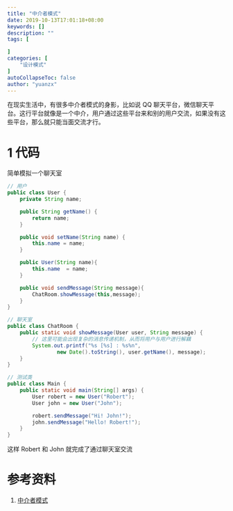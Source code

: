 ```yaml
---
title: "中介者模式"
date: 2019-10-13T17:01:18+08:00
keywords: []
description: ""
tags: [

]
categories: [
    "设计模式"
]
autoCollapseToc: false
author: "yuanzx"
---
```


在现实生活中，有很多中介者模式的身影，比如说 QQ 聊天平台，微信聊天平台。这行平台就像是一个中介，用户通过这些平台来和别的用户交流，如果没有这些平台，那么就只能当面交流才行。

# 1 代码

简单模拟一个聊天室

```java
// 用户
public class User {
    private String name;

    public String getName() {
        return name;
    }

    public void setName(String name) {
        this.name = name;
    }

    public User(String name){
        this.name  = name;
    }

    public void sendMessage(String message){
        ChatRoom.showMessage(this,message);
    }
}

// 聊天室
public class ChatRoom {
    public static void showMessage(User user, String message) {
        // 这里可能会出现复杂的消息传递机制，从而将用户与用户进行解藕
        System.out.printf("%s [%s] : %s%n",
                new Date().toString(), user.getName(), message);
    }
}

// 测试类
public class Main {
    public static void main(String[] args) {
        User robert = new User("Robert");
        User john = new User("John");

        robert.sendMessage("Hi! John!");
        john.sendMessage("Hello! Robert!");
    }
}
```

这样 Robert 和 John 就完成了通过聊天室交流

# 参考资料

1. [中介者模式](https://www.runoob.com/design-pattern/mediator-pattern.html)